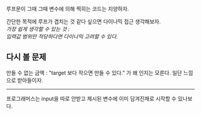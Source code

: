 루프문이 그때 그때 변수에 의해 찍히는 코드는 지양하자.  

간단한 목적에 루프가 겹치는 것 같다 싶으면 다이나믹 접근 생각해보자.  
_가장 쉽게 생각할 수 있는 것 :_   
_입력값 범위만 적당하다면 다이나믹 고려할 수 있다._  

## 다시 볼 문제
만들 수 없는 금액 : "target 보다 작으면 만들 수 있다." 가 왜 인지는 모른다. 일단 느낌으로 받아들이자.

---
프로그래머스는 input을 따로 안받고 제시된 변수에 이미 담겨진채로 시작할 수 있나보다.  